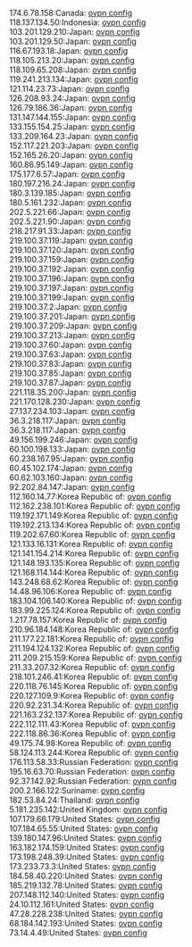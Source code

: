 174.6.78.158:Canada: [ovpn config](vpn/174_6_78_158.ovpn)  
118.137.134.50:Indonesia: [ovpn config](vpn/118_137_134_50.ovpn)  
103.201.129.210:Japan: [ovpn config](vpn/103_201_129_210.ovpn)  
103.201.129.50:Japan: [ovpn config](vpn/103_201_129_50.ovpn)  
116.67.193.18:Japan: [ovpn config](vpn/116_67_193_18.ovpn)  
118.105.213.20:Japan: [ovpn config](vpn/118_105_213_20.ovpn)  
118.109.65.208:Japan: [ovpn config](vpn/118_109_65_208.ovpn)  
119.241.213.134:Japan: [ovpn config](vpn/119_241_213_134.ovpn)  
121.114.23.73:Japan: [ovpn config](vpn/121_114_23_73.ovpn)  
126.208.93.24:Japan: [ovpn config](vpn/126_208_93_24.ovpn)  
126.79.186.36:Japan: [ovpn config](vpn/126_79_186_36.ovpn)  
131.147.144.155:Japan: [ovpn config](vpn/131_147_144_155.ovpn)  
133.155.154.25:Japan: [ovpn config](vpn/133_155_154_25.ovpn)  
133.209.164.23:Japan: [ovpn config](vpn/133_209_164_23.ovpn)  
152.117.221.203:Japan: [ovpn config](vpn/152_117_221_203.ovpn)  
152.165.26.20:Japan: [ovpn config](vpn/152_165_26_20.ovpn)  
160.86.95.149:Japan: [ovpn config](vpn/160_86_95_149.ovpn)  
175.177.6.57:Japan: [ovpn config](vpn/175_177_6_57.ovpn)  
180.197.216.24:Japan: [ovpn config](vpn/180_197_216_24.ovpn)  
180.3.139.185:Japan: [ovpn config](vpn/180_3_139_185.ovpn)  
180.5.161.232:Japan: [ovpn config](vpn/180_5_161_232.ovpn)  
202.5.221.66:Japan: [ovpn config](vpn/202_5_221_66.ovpn)  
202.5.221.90:Japan: [ovpn config](vpn/202_5_221_90.ovpn)  
218.217.91.33:Japan: [ovpn config](vpn/218_217_91_33.ovpn)  
219.100.37.119:Japan: [ovpn config](vpn/219_100_37_119.ovpn)  
219.100.37.120:Japan: [ovpn config](vpn/219_100_37_120.ovpn)  
219.100.37.159:Japan: [ovpn config](vpn/219_100_37_159.ovpn)  
219.100.37.192:Japan: [ovpn config](vpn/219_100_37_192.ovpn)  
219.100.37.196:Japan: [ovpn config](vpn/219_100_37_196.ovpn)  
219.100.37.197:Japan: [ovpn config](vpn/219_100_37_197.ovpn)  
219.100.37.199:Japan: [ovpn config](vpn/219_100_37_199.ovpn)  
219.100.37.2:Japan: [ovpn config](vpn/219_100_37_2.ovpn)  
219.100.37.201:Japan: [ovpn config](vpn/219_100_37_201.ovpn)  
219.100.37.209:Japan: [ovpn config](vpn/219_100_37_209.ovpn)  
219.100.37.213:Japan: [ovpn config](vpn/219_100_37_213.ovpn)  
219.100.37.60:Japan: [ovpn config](vpn/219_100_37_60.ovpn)  
219.100.37.63:Japan: [ovpn config](vpn/219_100_37_63.ovpn)  
219.100.37.83:Japan: [ovpn config](vpn/219_100_37_83.ovpn)  
219.100.37.85:Japan: [ovpn config](vpn/219_100_37_85.ovpn)  
219.100.37.87:Japan: [ovpn config](vpn/219_100_37_87.ovpn)  
221.118.35.200:Japan: [ovpn config](vpn/221_118_35_200.ovpn)  
221.170.128.230:Japan: [ovpn config](vpn/221_170_128_230.ovpn)  
27.137.234.103:Japan: [ovpn config](vpn/27_137_234_103.ovpn)  
36.3.218.117:Japan: [ovpn config](vpn/36_3_218_117.ovpn)  
36.3.218.117:Japan: [ovpn config](vpn/36_3_218_117.ovpn)  
49.156.199.246:Japan: [ovpn config](vpn/49_156_199_246.ovpn)  
60.100.198.133:Japan: [ovpn config](vpn/60_100_198_133.ovpn)  
60.238.167.95:Japan: [ovpn config](vpn/60_238_167_95.ovpn)  
60.45.102.174:Japan: [ovpn config](vpn/60_45_102_174.ovpn)  
60.62.103.160:Japan: [ovpn config](vpn/60_62_103_160.ovpn)  
92.202.84.147:Japan: [ovpn config](vpn/92_202_84_147.ovpn)  
112.160.14.77:Korea Republic of: [ovpn config](vpn/112_160_14_77.ovpn)  
112.162.238.101:Korea Republic of: [ovpn config](vpn/112_162_238_101.ovpn)  
119.192.171.149:Korea Republic of: [ovpn config](vpn/119_192_171_149.ovpn)  
119.192.213.134:Korea Republic of: [ovpn config](vpn/119_192_213_134.ovpn)  
119.202.67.60:Korea Republic of: [ovpn config](vpn/119_202_67_60.ovpn)  
121.133.16.131:Korea Republic of: [ovpn config](vpn/121_133_16_131.ovpn)  
121.141.154.214:Korea Republic of: [ovpn config](vpn/121_141_154_214.ovpn)  
121.148.193.135:Korea Republic of: [ovpn config](vpn/121_148_193_135.ovpn)  
121.168.114.144:Korea Republic of: [ovpn config](vpn/121_168_114_144.ovpn)  
143.248.68.62:Korea Republic of: [ovpn config](vpn/143_248_68_62.ovpn)  
14.48.96.106:Korea Republic of: [ovpn config](vpn/14_48_96_106.ovpn)  
183.104.106.140:Korea Republic of: [ovpn config](vpn/183_104_106_140.ovpn)  
183.99.225.124:Korea Republic of: [ovpn config](vpn/183_99_225_124.ovpn)  
1.217.78.157:Korea Republic of: [ovpn config](vpn/1_217_78_157.ovpn)  
210.96.184.148:Korea Republic of: [ovpn config](vpn/210_96_184_148.ovpn)  
211.177.22.181:Korea Republic of: [ovpn config](vpn/211_177_22_181.ovpn)  
211.194.124.132:Korea Republic of: [ovpn config](vpn/211_194_124_132.ovpn)  
211.209.215.159:Korea Republic of: [ovpn config](vpn/211_209_215_159.ovpn)  
211.33.207.32:Korea Republic of: [ovpn config](vpn/211_33_207_32.ovpn)  
218.101.246.41:Korea Republic of: [ovpn config](vpn/218_101_246_41.ovpn)  
220.118.76.145:Korea Republic of: [ovpn config](vpn/220_118_76_145.ovpn)  
220.127.109.9:Korea Republic of: [ovpn config](vpn/220_127_109_9.ovpn)  
220.92.231.34:Korea Republic of: [ovpn config](vpn/220_92_231_34.ovpn)  
221.163.232.137:Korea Republic of: [ovpn config](vpn/221_163_232_137.ovpn)  
222.112.111.43:Korea Republic of: [ovpn config](vpn/222_112_111_43.ovpn)  
222.118.86.36:Korea Republic of: [ovpn config](vpn/222_118_86_36.ovpn)  
49.175.74.98:Korea Republic of: [ovpn config](vpn/49_175_74_98.ovpn)  
58.124.113.244:Korea Republic of: [ovpn config](vpn/58_124_113_244.ovpn)  
176.113.58.33:Russian Federation: [ovpn config](vpn/176_113_58_33.ovpn)  
195.16.63.70:Russian Federation: [ovpn config](vpn/195_16_63_70.ovpn)  
92.37.142.92:Russian Federation: [ovpn config](vpn/92_37_142_92.ovpn)  
200.2.166.122:Suriname: [ovpn config](vpn/200_2_166_122.ovpn)  
182.53.84.24:Thailand: [ovpn config](vpn/182_53_84_24.ovpn)  
5.181.235.142:United Kingdom: [ovpn config](vpn/5_181_235_142.ovpn)  
107.179.66.179:United States: [ovpn config](vpn/107_179_66_179.ovpn)  
107.184.65.55:United States: [ovpn config](vpn/107_184_65_55.ovpn)  
139.180.147.96:United States: [ovpn config](vpn/139_180_147_96.ovpn)  
163.182.174.159:United States: [ovpn config](vpn/163_182_174_159.ovpn)  
173.198.248.39:United States: [ovpn config](vpn/173_198_248_39.ovpn)  
173.233.73.3:United States: [ovpn config](vpn/173_233_73_3.ovpn)  
184.58.40.220:United States: [ovpn config](vpn/184_58_40_220.ovpn)  
185.219.132.78:United States: [ovpn config](vpn/185_219_132_78.ovpn)  
207.148.112.140:United States: [ovpn config](vpn/207_148_112_140.ovpn)  
24.10.112.161:United States: [ovpn config](vpn/24_10_112_161.ovpn)  
47.28.228.238:United States: [ovpn config](vpn/47_28_228_238.ovpn)  
68.184.142.193:United States: [ovpn config](vpn/68_184_142_193.ovpn)  
73.14.4.49:United States: [ovpn config](vpn/73_14_4_49.ovpn)  
